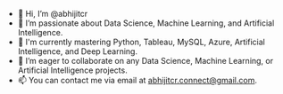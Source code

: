 - 👋 Hi, I’m @abhijitcr
- 👀 I’m passionate about Data Science, Machine Learning, and Artificial Intelligence.
- 🌱 I'm currently mastering Python, Tableau, MySQL, Azure, Artificial Intelligence, and Deep Learning.
- 💞️ I’m eager to collaborate on any Data Science, Machine Learning, or Artificial Intelligence projects.
- 📫 You can contact me via email at abhijitcr.connect@gmail.com.

<!---
abhijitcr/abhijitcr is a ✨ special ✨ repository because its `README.md` (this file) appears on your GitHub profile.
You can click the Preview link to take a look at your changes.
--->
